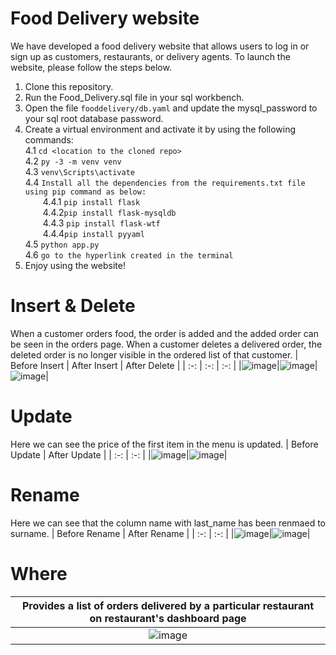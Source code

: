 # Food Delivery website
We have developed a food delivery website that allows users to log in or sign up as customers, restaurants, or delivery agents. To launch the website, please follow the steps below.
1. Clone this repository.
2. Run the Food_Delivery.sql file in your sql workbench.
3. Open the file ```fooddelivery/db.yaml``` and update the mysql_password to your sql root database password.
4. Create a virtual environment and activate it by using the following commands:
\
  4.1 ```cd <location to the cloned repo>```
  \
  4.2 ```py -3 -m venv venv```
  \
  4.3 ```venv\Scripts\activate```
  \
  4.4 ```Install all the dependencies from the requirements.txt file using pip command as below:```
    \
      &ensp;&ensp;&ensp;&ensp;4.4.1 ```pip install flask```
      \
      &ensp;&ensp;&ensp;&ensp;4.4.2```pip install flask-mysqldb```
      \
      &ensp;&ensp;&ensp;&ensp;4.4.3 ```pip install flask-wtf```
      \
      &ensp;&ensp;&ensp;&ensp;4.4.4```pip install pyyaml```
    \
  4.5 ```python app.py```
  \
  4.6 ```go to the hyperlink created in the terminal```
5. Enjoy using the website!


# Insert & Delete

When a customer orders food, the order is added and the added order can be seen in the orders page. When a customer deletes a delivered order, the deleted order is no longer visible in the ordered list of that customer.
| Before Insert | After Insert | After Delete |
| :-: | :-: | :-: |
|![image](https://user-images.githubusercontent.com/76422222/226303469-53f6c77c-7123-47c8-a731-287bd23f2be4.png)|![image](https://user-images.githubusercontent.com/76422222/226303859-1273f6ac-c7ed-40a1-af92-a4931211823d.png)|![image](https://user-images.githubusercontent.com/76422222/226304035-7101b759-db24-4fd5-a2e0-c1a00a758ff9.png)|

# Update
Here we can see the price of the first item in the menu is updated.
| Before Update | After Update |
| :-: | :-: |
|![image](https://user-images.githubusercontent.com/76422222/226306066-58e0d23e-7511-43eb-a3f1-8a21102acf71.png)|![image](https://user-images.githubusercontent.com/76422222/226306434-564005ac-b534-4148-93fe-d1e4e68f184f.png)|

# Rename
Here we can see that the column name with last_name has been renmaed to surname. 
| Before Rename | After Rename | 
| :-: | :-: |
|![image](https://user-images.githubusercontent.com/76422222/226305315-8092ebc2-470d-426c-a357-8550a2427a2f.png)|![image](https://user-images.githubusercontent.com/76422222/226305680-aa6d528d-0d2a-43ed-875d-34850e7dd6bc.png)|
# Where
| Provides a list of orders delivered by a particular restaurant on restaurant's dashboard page|
| :-: |
|![image](https://user-images.githubusercontent.com/76422222/226307233-40b2a826-1d3e-45e7-85a2-4374a8b6fea2.png)|
